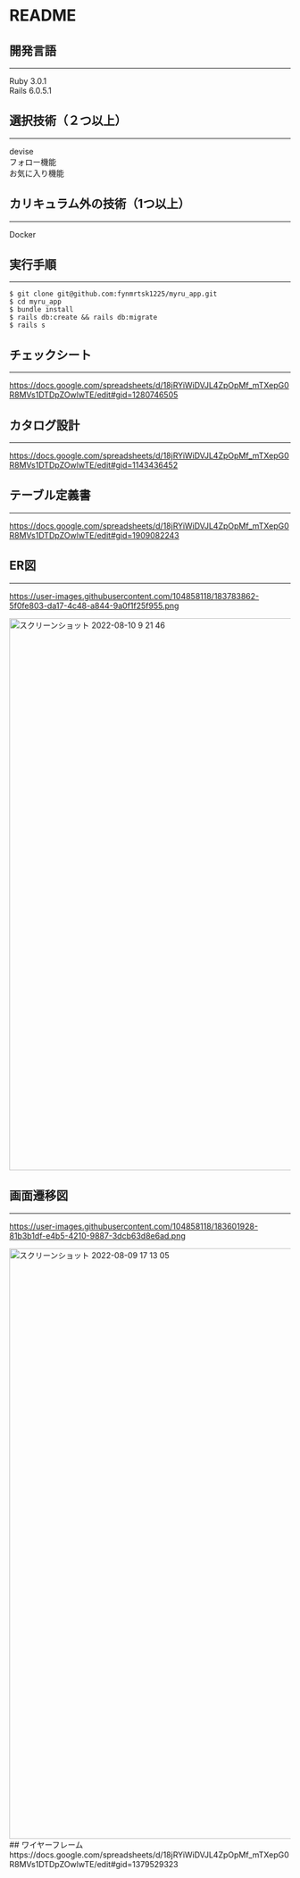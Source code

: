 # README

## 開発言語
---
Ruby 3.0.1  
Rails 6.0.5.1

## 選択技術（２つ以上）
---
devise  
フォロー機能  
お気に入り機能

## カリキュラム外の技術（1つ以上）
---
Docker

## 実行手順
---
```
$ git clone git@github.com:fynmrtsk1225/myru_app.git
$ cd myru_app
$ bundle install
$ rails db:create && rails db:migrate
$ rails s
```

## チェックシート
---
https://docs.google.com/spreadsheets/d/18jRYiWiDVJL4ZpOpMf_mTXepG0R8MVs1DTDpZOwlwTE/edit#gid=1280746505

## カタログ設計
---
https://docs.google.com/spreadsheets/d/18jRYiWiDVJL4ZpOpMf_mTXepG0R8MVs1DTDpZOwlwTE/edit#gid=1143436452

## テーブル定義書
---
https://docs.google.com/spreadsheets/d/18jRYiWiDVJL4ZpOpMf_mTXepG0R8MVs1DTDpZOwlwTE/edit#gid=1909082243

## ER図
---
https://user-images.githubusercontent.com/104858118/183783862-5f0fe803-da17-4c48-a844-9a0f1f25f955.png

<img width="989" alt="スクリーンショット 2022-08-10 9 21 46" src="https://user-images.githubusercontent.com/104858118/183783862-5f0fe803-da17-4c48-a844-9a0f1f25f955.png">

## 画面遷移図
---
https://user-images.githubusercontent.com/104858118/183601928-81b3b1df-e4b5-4210-9887-3dcb63d8e6ad.png

<img width="1058" alt="スクリーンショット 2022-08-09 17 13 05" src="https://user-images.githubusercontent.com/104858118/183644131-35867f9a-07d5-404f-8afd-36b3ddb820f7.png">
## ワイヤーフレーム
https://docs.google.com/spreadsheets/d/18jRYiWiDVJL4ZpOpMf_mTXepG0R8MVs1DTDpZOwlwTE/edit#gid=1379529323